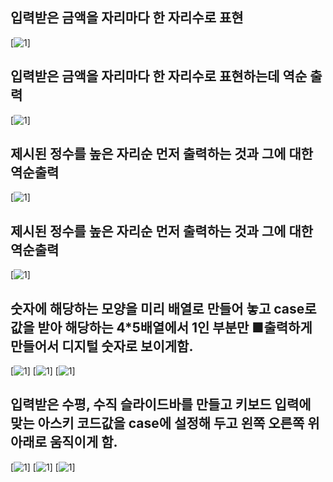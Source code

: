 ## 입력받은 금액을 자리마다 한 자리수로 표현
[![1](./img/1.PNG)]

## 입력받은 금액을 자리마다 한 자리수로 표현하는데 역순 출력
[![1](./img/5_4_2.PNG)]

## 제시된 정수를 높은 자리순 먼저 출력하는 것과 그에 대한 역순출력
[![1](./img/5_4_3.PNG)]

## 제시된 정수를 높은 자리순 먼저 출력하는 것과 그에 대한 역순출력
[![1](./img/5_4_4.png)]

## 숫자에 해당하는 모양을 미리 배열로 만들어 놓고 case로 값을 받아 해당하는 4*5배열에서 1인 부분만 ■출력하게 만들어서 디지털 숫자로 보이게함.
[![1](./img/6_1_1_1.jpg)] [![1](./img/6_1_1_2.jpg)] [![1](./img/6_1_1_3.jpg)]

## 입력받은 수평, 수직 슬라이드바를 만들고 키보드 입력에 맞는 아스키 코드값을 case에 설정해 두고 왼쪽 오른쪽 위 아래로 움직이게 함.
[![1](./img/6_2_1_1.jpg)] [![1](./img/6_2_1_2.jpg)] [![1](./img/6_2_1_3.jpg)]





